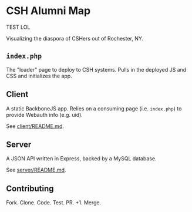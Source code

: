 # CSH Alumni Map

TEST LOL

Visualizing the diaspora of CSHers out of Rochester, NY.

## `index.php`

The "loader" page to deploy to CSH systems. Pulls in the deployed JS and CSS and initializes the app.

## Client

A static BackboneJS app. Relies on a consuming page (i.e. `index.php`) to provide Webauth info (e.g. uid).

See [client/README.md](client/README.md).

## Server

A JSON API written in Express, backed by a MySQL database.

See [server/README.md](server/README.md).

## Contributing

Fork. Clone. Code. Test. PR. +1. Merge.
